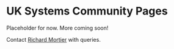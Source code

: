 # UK Systems Community Pages

Placeholder for now. More coming soon!

Contact [Richard Mortier](mailto:richard.mortier@cl.cam.ac.uk) with queries.
